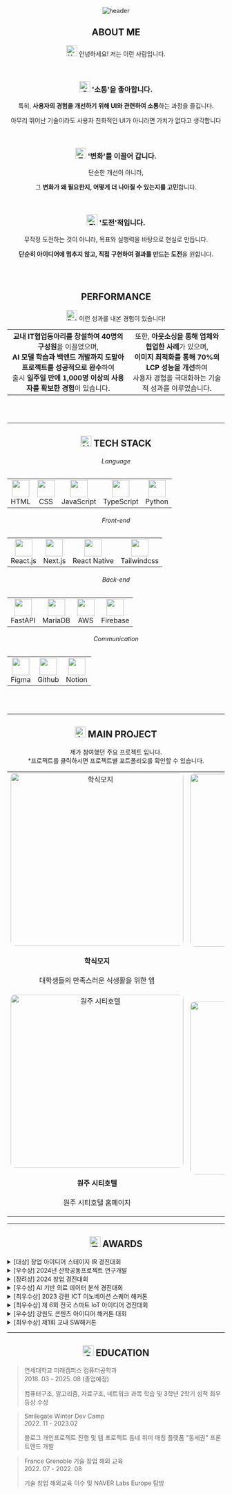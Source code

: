 
<div align="center">
  
![header](https://capsule-render.vercel.app/api?type=venom&color=timeGradient&height=500&text=소통과%20협업으로%20가치를%20만드는&desc=프론트엔드%20개발자%20우명규입니다&animation=fadeIn&fontSize=50&descSize=30&fontColor=FFFFFF)

</div>
<h2 align="center">ABOUT ME</h4>
<div align="center">
    <p align="center"><img src="https://raw.githubusercontent.com/Tarikul-Islam-Anik/Animated-Fluent-Emojis/master/Emojis/Hand%20gestures/Hand%20with%20Fingers%20Splayed%20Light%20Skin%20Tone.png" alt="Hand with Fingers Splayed Light Skin Tone" width="25" height="25" /> 안녕하세요! 저는 이런 사람입니다.</p>
    <br/>
    <div>
      <h3><img src="https://raw.githubusercontent.com/Tarikul-Islam-Anik/Animated-Fluent-Emojis/master/Emojis/Smilies/Smiling%20Face%20with%20Open%20Hands.png" alt="Smiling Face with Open Hands" width="25" height="25" /> '소통'을 좋아합니다.</h3>
      <div>
        <p>특히, <strong>사용자의 경험을 개선하기 위해 UI와 관련하여 소통</strong>하는 과정을 즐깁니다.</p>
        <p>아무리 뛰어난 기술이라도 사용자 친화적인 UI가 아니라면 가치가 없다고 생각합니다</p>
      </div>
    </div>
    <br/>
    <div>
      <h3><img src="https://raw.githubusercontent.com/Tarikul-Islam-Anik/Animated-Fluent-Emojis/master/Emojis/Smilies/Thinking%20Face.png" alt="Thinking Face" width="25" height="25" /> '변화'를 이끌어 갑니다.</h3>
      <div>
        <p>단순한 개선이 아니라,</p>
        <p>그 <strong>변화가 왜 필요한지, 어떻게 더 나아질 수 있는지를 고민</strong>합니다.</p>
      </div>
    </div>
    <br/>
    <div>
      <h3><img src="https://raw.githubusercontent.com/Tarikul-Islam-Anik/Animated-Fluent-Emojis/master/Emojis/Hand%20gestures/Flexed%20Biceps%20Light%20Skin%20Tone.png" alt="Flexed Biceps Light Skin Tone" width="25" height="25" /> '도전'적입니다.</h3>
      <div>
        <p>무작정 도전하는 것이 아니라, 목표와 실행력을 바탕으로 현실로 만듭니다.</p>
        <p><strong>단순히 아이디어에 멈추지 않고, 직접 구현하여 결과를 만드는 도전</strong>을 원합니다.</p>
      </div>
    </div>
  </div>
</div>

</br>
</br>

<h2 align="center">PERFORMANCE</h4>
<p align="center"><img src="https://raw.githubusercontent.com/Tarikul-Islam-Anik/Animated-Fluent-Emojis/master/Emojis/Activities/Bullseye.png" alt="Bullseye" width="25" height="25" /> 이런 성과를 내본 경험이 있습니다!</p>
<table align="center" width="100%">
  <tr>
    <td width="56%" align="center">
      <strong>교내 IT협업동아리를 창설하여 40명의 구성원</strong>을 이끌었으며,<br/>
      <strong>AI 모델 학습과 백엔드 개발까지 도맡아 프로젝트를 성공적으로 완수</strong>하여<br/>
      출시 <strong>일주일 만에 1,000명 이상의 사용자를 확보한 경험</strong>이 있습니다.
    </td>
    <td width="44%" align="center">
      또한, <strong>아웃소싱을 통해 업체와 협업한 사례</strong>가 있으며,<br/>
      <strong>이미지 최적화를 통해 70%의 LCP 성능을 개선</strong>하여<br/>
      사용자 경험을 극대화하는 기술적 성과를 이루었습니다.
    </td>
  </tr>
</table>
</br>
</br>



---

<h2 align="center"><img src="https://raw.githubusercontent.com/Tarikul-Islam-Anik/Animated-Fluent-Emojis/master/Emojis/Objects/Hammer%20and%20Wrench.png" alt="Hammer and Wrench" width="25" height="25" /> TECH STACK</h2>
<div>
  <h6 align="center">Language</h6>
  <table align="center">
    <tr>
      <td align="center">
        <img src="https://skillicons.dev/icons?i=html" width="40" /><br>HTML
      </td>
      <td align="center">
        <img src="https://skillicons.dev/icons?i=css" width="40" /><br>CSS
      </td>
      <td align="center">
        <img src="https://skillicons.dev/icons?i=js" width="40" /><br>JavaScript
      </td>
      <td align="center">
        <img src="https://skillicons.dev/icons?i=ts" width="40" /><br>TypeScript
      </td>
      <td align="center">
        <img src="https://skillicons.dev/icons?i=python" width="40" /><br>Python
      </td>
    </tr>
  </table>
</div>

<div>
  <h6 align="center">Front-end</h6>
  <table align="center">
    <tr>
      <td align="center">
        <img src="https://raw.githubusercontent.com/marwin1991/profile-technology-icons/refs/heads/main/icons/react.png" width="40" /><br>React.js
      </td>
      <td align="center">
        <img src="https://raw.githubusercontent.com/marwin1991/profile-technology-icons/refs/heads/main/icons/next_js.png" width="40" /><br>Next.js
      </td>
      <td align="center">
        <img src="https://raw.githubusercontent.com/marwin1991/profile-technology-icons/refs/heads/main/icons/react.png" width="40" /><br>React Native
      </td>
      <td align="center">
        <img src="https://raw.githubusercontent.com/marwin1991/profile-technology-icons/refs/heads/main/icons/tailwind_css.png" width="40" /><br>Tailwindcss
      </td>
    </tr>
  </table>
</div>

<div>
  <h6 align="center">Back-end</h6>
  <table align="center">
    <tr>
      <td align="center">
        <img src="https://skillicons.dev/icons?i=fastapi" width="40" /><br>FastAPI
      </td>
      <td align="center">
        <img width="40" src="https://raw.githubusercontent.com/marwin1991/profile-technology-icons/refs/heads/main/icons/mariadb.png" width="40"/><br>MariaDB
      </td>
      <td align="center">
        <img src="https://raw.githubusercontent.com/marwin1991/profile-technology-icons/refs/heads/main/icons/aws.png" width="40" /><br>AWS
      </td>
      <td align="center">
        <img src="https://raw.githubusercontent.com/marwin1991/profile-technology-icons/refs/heads/main/icons/firebase.png" width="40" /><br>Firebase
      </td>
    </tr>
  </table>
</div>


<div>
  <h6 align="center">Communication</h6>
  <table align="center">
    <tr>
      <td align="center">
        <img src="https://skillicons.dev/icons?i=figma" width="40" /><br>Figma
      </td>
      <td align="center">
        <img src="https://skillicons.dev/icons?i=github" width="40" /><br>Github
      </td>
      <td align="center">
        <img src="https://skillicons.dev/icons?i=notion" width="40" /><br>Notion
      </td>
    </tr>
  </table>
</div>

</br>
</br>

---

<h2 align="center"><img src="https://raw.githubusercontent.com/Tarikul-Islam-Anik/Animated-Fluent-Emojis/master/Emojis/Objects/Laptop.png" alt="Laptop" width="25" height="25" /> MAIN PROJECT</h4>
<p align="center" style="margin:0px;">제가 참여했던 주요 프로젝트 입니다.</p>
<p align="center" style="margin:0px;">*프로젝트를 클릭하시면 프로젝트별 포트폴리오를 확인할 수 있습니다.</p>
<table align="center">
  <tr>
    <td align="center">
      <a href="https://myeonggyu-portfolio-bucket.s3.ap-southeast-2.amazonaws.com/Haksikmoji.pdf">
        <img width="400" alt="학식모지" src="https://github.com/user-attachments/assets/00968c4e-c994-45fa-8a07-86c6a3cce485" style="border-radius:10px;" />
      </a>
      <h4>학식모지</h4>
      <p>대학생들의 만족스러운 식생활을 위한 앱</p>
    </td>
    <td align="center">
      <a href="https://myeonggyu-portfolio-bucket.s3.ap-southeast-2.amazonaws.com/Flanning.pdf">
        <img width="400" alt="Flanning" src="https://github.com/user-attachments/assets/caff0ebd-9e86-443a-8945-af8ffc88b647" style="border-radius:10px;" />
      </a>
      <h4>Flanning</h4>
      <p>실시간 공동 여행 플래닝 앱</p>
    </td>
  </tr>
  <tr>
    <td align="center">
      <a href="https://myeonggyu-portfolio-bucket.s3.ap-southeast-2.amazonaws.com/Flanning.pdf">
        <img width="400" alt="원주 시티호텔" src="https://github.com/user-attachments/assets/ff3b07f9-da13-433f-b7e5-31156d187ea6" style="border-radius:10px;" />
      </a>
      <h4>원주 시티호텔</h4>
      <p>원주 시티호텔 홈페이지</p>
    </td>
    <td align="center">
      <a href="https://myeonggyu-portfolio-bucket.s3.ap-southeast-2.amazonaws.com/DO-IT.pdf">
        <img width="400" alt="DO IT" src="https://github.com/user-attachments/assets/e1d369da-63b4-4bfa-88c9-7d3e51ba1136" style="border-radius:10px;" />
      </a>
      <h4 style="margin:0px;">DO IT</h4>
      <p>교내 IT 협업 동아리 홈페이지</p>
    </td>
  </tr>
</table>

---

<h2 align="center"><img src="https://raw.githubusercontent.com/Tarikul-Islam-Anik/Animated-Fluent-Emojis/master/Emojis/Activities/Trophy.png" alt="Trophy" width="25" height="25" /> AWARDS</h4>

<details>
  <summary>[대상] 창업 아이디어 스테이지 IR 경진대회</summary>
  
  * DATE : 2025. 01. 16
  * THEME : 낙후된 지방 소개 재학생들의 불만족스러운 식사 경험을 향상시키기 위한 "학식모지" 서비스 개발 및 발표
  * ROLE : 학식모지 앱 백엔드 개발 및 식생활 플랫폼 경쟁사 차별점 분석
</details>
<details>
  <summary>[우수상] 2024년 산학공동프로젝트 연구개발</summary>

  * DATE : 2024. 11. 19
  * THEME : 
  * ROLE : 
</details>
<details>
  <summary>[장려상] 2024 창업 경진대회</summary>

  * DATE : 2024. 06. 01
  * THEME : 초기비용 5만원을 통해 수익화를 실현하는 경진대회
  * ROLE : 학교 축제에서 달고나를 직접 만들어 판매하여 총 102,570원의 수익을 실현
</details>
<details>
  <summary>[우수상] AI 기반 의료 데이터 분석 경진대회</summary>

  * DATE : 2024. 04. 02
  * THEME : LLM을 활용한 3대 만성 질환 데이터 분석 경진대회
  * ROLE : Power BI를 활용한 데이터 시각화 및 분석
</details>
<details>
  <summary>[최우수상] 2023 강원 ICT 이노베이션 스퀘어 해커톤</summary>

  * DATE : 2023. 11. 14
  * THEME : 양양 관광데이터를 활용한 데이터 분석 및 아이디어 기획 경진대회
  * ROLE : Power BI를 활용한 데이터 시각화 및 양양군의 폐교를 활용한 관광 범위 확대 방안 기획
</details>
<details>
  <summary>[최우수상] 제 6회 전국 스마트 IoT 아이디어 경진대회</summary>

  * DATE : 2023. 08. 30
  * THEME : ChatGPT API를 활용한 감정다이어리 "MARU" 앱서비스 기획
  * ROLE : 서비스 기획 및 UI 프로토타입 제작
</details>
<details>
  <summary>[우수상] 강원도 콘텐츠 아이디어 해커톤 대회</summary>

  * DATE : 2022. 05. 25
  * THEME : 공유형 메타버스 Farm 서비스 기획
  * ROLE : 아이디어 기획 및 PPT 제작
</details>
<details>
  <summary>[최우수상] 제1회 교내 SW해커톤</summary>

  * DATE : 2021. 11. 08
  * THEME : 개방 의료데이터를 활용한 "건강설문 기반 질병 예측 웹서비스" 개발 및 발표
  * ROLE : UI디자인 및 웹서비스 개발 총괄
</details>



---

<h2 align="center"><img src="https://raw.githubusercontent.com/Tarikul-Islam-Anik/Animated-Fluent-Emojis/master/Emojis/Objects/Open%20Book.png" alt="Open Book" width="25" height="25" /> EDUCATION</h4>

> 연세대학교 미래캠퍼스 컴퓨터공학과 <br/>
> 2018. 03 - 2025. 08 (졸업예정)
>
> 컴퓨터구조, 알고리즘, 자료구조, 네트워크 과목 학습 및 3학년 2학기 성적 최우등상 수상

> Smilegate Winter Dev Camp<br/>
> 2022. 11 - 2023.02
>
> 블로그 개인프로젝트 진행 및 템 프로젝트 동네 취미 매칭 플랫폼 "동세권" 프론트엔드 개발

> France Grenoble 기술 창업 해외 교육<br/>
> 2022. 07 - 2022. 08
>
> 기술 창업 해외교육 이수 및 NAVER Labs Europe 탐방

